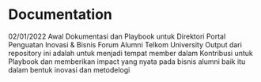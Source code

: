 # Documentation
02/01/2022
Awal Dokumentasi dan Playbook untuk Direktori Portal Penguatan Inovasi & Bisnis Forum Alumni Telkom University 
Output dari repository ini adalah untuk menjadi tempat member dalam Kontribusi untuk Playbook dan memberikan impact yang nyata pada bisnis alumni baik itu dalam bentuk inovasi dan metodelogi
